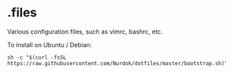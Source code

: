 .files
======

Various configuration files, such as vimrc, bashrc, etc.

To install on Ubuntu / Debian:

    
    sh -c "$(curl -fsSL https://raw.githubusercontent.com/Nurdok/dotfiles/master/bootstrap.sh)"

